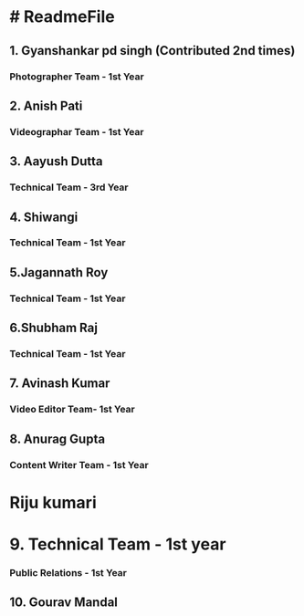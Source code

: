 <h1># ReadmeFile</h1>

<h2>1. Gyanshankar pd singh (Contributed 2nd times)</h2>
    
<h3>Photographer Team - 1st Year</h3> 
    
<h2>2. Anish Pati</h2>
    
<h3>Videographar Team - 1st Year</h3>
    
<h2>3. Aayush Dutta</h2>
    
<h3>Technical Team - 3rd Year</h3>
    
<h2>4. Shiwangi</h2>
    
<h3>Technical Team - 1st Year</h3>
    
<h2>5.Jagannath Roy</h2>
    
<h3>Technical Team - 1st Year</h3>

<h2>6.Shubham Raj</h2>
    
<h3>Technical Team - 1st Year</h3>
    
<h2>7. Avinash Kumar</h2>
    
<h3>Video Editor Team- 1st Year</h3>
    
<h2>8. Anurag Gupta</h2>
    
<h3>Content Writer Team - 1st Year</h3>

<h1>Riju kumari</h1>

<h1>9. Technical Team - 1st year</h1>

<h3>Public Relations - 1st Year</h3>
    
<h2>10. Gourav Mandal </h2>